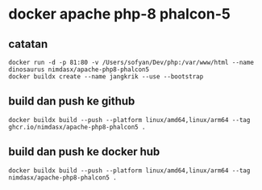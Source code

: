 # docker apache php-8 phalcon-5
## catatan
````
docker run -d -p 81:80 -v /Users/sofyan/Dev/php:/var/www/html --name dinosaurus nimdasx/apache-php8-phalcon5
docker buildx create --name jangkrik --use --bootstrap
````
## build dan push ke github
````
docker buildx build --push --platform linux/amd64,linux/arm64 --tag ghcr.io/nimdasx/apache-php8-phalcon5 .
````
## build dan push ke docker hub
````
docker buildx build --push --platform linux/amd64,linux/arm64 --tag nimdasx/apache-php8-phalcon5 .
````